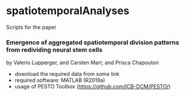 # spatiotemporalAnalyses
Scripts for the paper

### Emergence of aggregated spatiotemporal division patterns from redividing neural stem cells
by Valerio Lupperger, and Carsten Marr, and Prisca Chapouton

- download the required data from some link
- required software: MATLAB (R2019a)
- usage of PESTO Toolbox (https://github.com/ICB-DCM/PESTO/)
